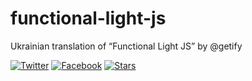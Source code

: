 # functional-light-js
Ukrainian translation of “Functional Light JS” by @getify

[![Twitter][twitter-image]][twitter-url]
[![Facebook][facebook-image]][facebook-url]
[![Stars][github-image]][github-url]


[twitter-url]: https://twitter.com/LambdaBooks
[twitter-image]: https://img.shields.io/badge/twitter-%40LambdaBooks-00ACEE.svg?style=flat-square

[github-url]: https://github.com/LambdaBooks/dictionary
[github-image]: https://img.shields.io/github/stars/LambdaBooks/dictionary.svg?style=social&label=Star

[facebook-url]: https://facebook.com/lambdabooks
[facebook-image]: https://img.shields.io/badge/facebook-lambdabooks-blue.svg?style=flat-square
